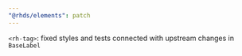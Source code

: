 ```yaml
---
"@rhds/elements": patch
---
```


`<rh-tag>`: fixed styles and tests connected with upstream changes in `BaseLabel`
